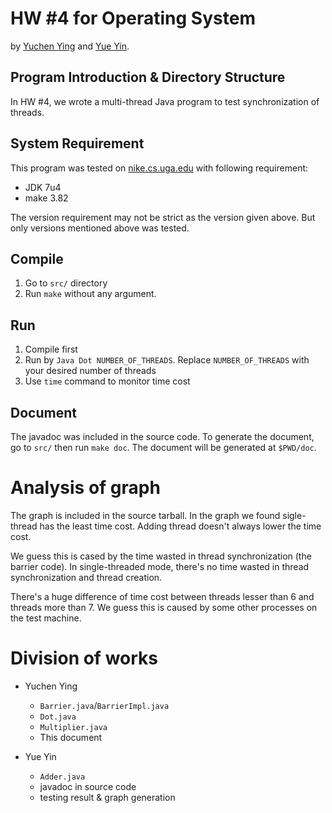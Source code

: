 # HW #4 for Operating System

by [Yuchen Ying](yegle@uga.edu) and [Yue Yin](yinyue@uga.edu).

## Program Introduction & Directory Structure

In HW #4, we wrote a multi-thread Java program to test synchronization of threads.

## System Requirement

This program was tested on [nike.cs.uga.edu](ssh://nike.cs.uga.edu) with following requirement:

 * JDK 7u4
 * make 3.82

The version requirement may not be strict as the version given above. But only versions mentioned above was tested.

## Compile

 1. Go to `src/` directory
 2. Run `make` without any argument.

## Run

 1. Compile first
 2. Run by `Java Dot NUMBER_OF_THREADS`. Replace `NUMBER_OF_THREADS` with your desired number of threads
 3. Use `time` command to monitor time cost

## Document

The javadoc was included in the source code. To generate the document, go to `src/` then run `make doc`. The document will be generated at `$PWD/doc`.


# Analysis of graph

The graph is included in the source tarball. In the graph we found sigle-thread has the least time cost. Adding thread doesn't always lower the time cost.

We guess this is cased by the time wasted in thread synchronization (the barrier code). In single-threaded mode, there's no time wasted in thread synchronization and thread creation.

There's a huge difference of time cost between threads lesser than 6 and threads more than 7. We guess this is caused by some other processes on the test machine.

# Division of works

 * Yuchen Ying

    - `Barrier.java`/`BarrierImpl.java`
    - `Dot.java`
    - `Multiplier.java`
    - This document

 * Yue Yin

    - `Adder.java`
    - javadoc in source code
    - testing result & graph generation
